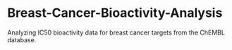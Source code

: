 # Breast-Cancer-Bioactivity-Analysis
 Analyzing IC50 bioactivity data for breast cancer targets from the ChEMBL database.
